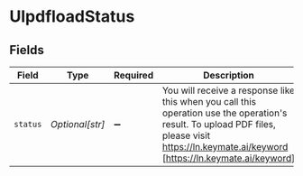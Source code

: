 # UlpdfloadStatus


## Fields

| Field                                                                                                                                                                                          | Type                                                                                                                                                                                           | Required                                                                                                                                                                                       | Description                                                                                                                                                                                    |
| ---------------------------------------------------------------------------------------------------------------------------------------------------------------------------------------------- | ---------------------------------------------------------------------------------------------------------------------------------------------------------------------------------------------- | ---------------------------------------------------------------------------------------------------------------------------------------------------------------------------------------------- | ---------------------------------------------------------------------------------------------------------------------------------------------------------------------------------------------- |
| `status`                                                                                                                                                                                       | *Optional[str]*                                                                                                                                                                                | :heavy_minus_sign:                                                                                                                                                                             | You will receive a response like this when you call this operation use the operation's result. To upload PDF files, please visit https://ln.keymate.ai/keyword [https://ln.keymate.ai/keyword] |